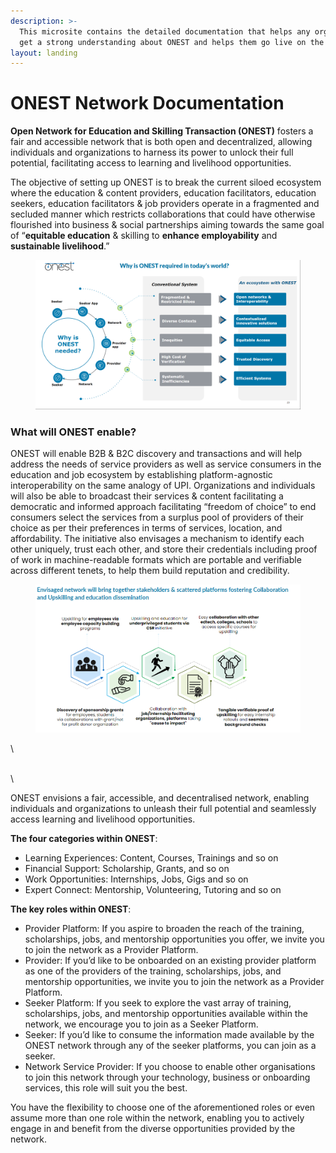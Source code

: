 ```yaml
---
description: >-
  This microsite contains the detailed documentation that helps any organisation
  get a strong understanding about ONEST and helps them go live on the network.
layout: landing
---
```


# ONEST Network Documentation

**Open Network for Education and Skilling Transaction (ONEST)** fosters a fair and accessible network that is both open and decentralized, allowing individuals and organizations to harness its power to unlock their full potential, facilitating access to learning and livelihood opportunities.

The objective of setting up ONEST is to break the current siloed ecosystem where the education & content providers, education facilitators, education seekers, education facilitators & job providers operate in a fragmented and secluded manner which restricts collaborations that could have otherwise flourished into business & social partnerships aiming towards the same goal of “**equitable education** & skilling to **enhance employability** and **sustainable livelihood**.” &#x20;



<figure><img src=".gitbook/assets/image (3).png" alt=""><figcaption></figcaption></figure>

### What will ONEST enable?

ONEST will enable B2B & B2C discovery and transactions and will help address the needs of service providers as well as service consumers in the education and job ecosystem by establishing platform-agnostic interoperability on the same analogy of UPI. Organizations and individuals will also be able to broadcast their services & content facilitating a democratic and informed approach facilitating “freedom of choice” to end consumers select the services from a surplus pool of providers of their choice as per their preferences in terms of services, location, and affordability.  The initiative also envisages a mechanism to identify each other uniquely, trust each other, and store their credentials including proof of work in machine-readable formats which are portable and verifiable across different tenets, to help them build reputation and credibility.

<figure><img src=".gitbook/assets/image (2).png" alt=""><figcaption></figcaption></figure>

\


\
\


ONEST envisions a fair, accessible, and decentralised network, enabling individuals and organizations to unleash their full potential and seamlessly access learning and livelihood opportunities.

**The four categories within ONEST**:&#x20;

* Learning Experiences: Content, Courses, Trainings and so on&#x20;
* Financial Support: Scholarship, Grants, and so on
* Work Opportunities: Internships, Jobs, Gigs and so on
* Expert Connect: Mentorship, Volunteering, Tutoring and so on

**The key roles within ONEST**:&#x20;

* Provider Platform: If you aspire to broaden the reach of the training, scholarships, jobs, and mentorship opportunities you offer, we invite you to join the network as a Provider Platform.
* Provider: If you’d like to be onboarded on an existing provider platform as one of the providers of the training, scholarships, jobs, and mentorship opportunities, we invite you to join the network as a Provider Platform.
* Seeker Platform: If you seek to explore the vast array of training, scholarships, jobs, and mentorship opportunities available within the network, we encourage you to join as a Seeker Platform.
* Seeker: If you’d like to consume the information made available by the ONEST network through any of the seeker platforms, you can join as a seeker.
* Network Service Provider: If you choose to enable other organisations to join this network through your technology, business or onboarding services, this role will suit you the best.

You have the flexibility to choose one of the aforementioned roles or even assume more than one role within the network, enabling you to actively engage in and benefit from the diverse opportunities provided by the network.



